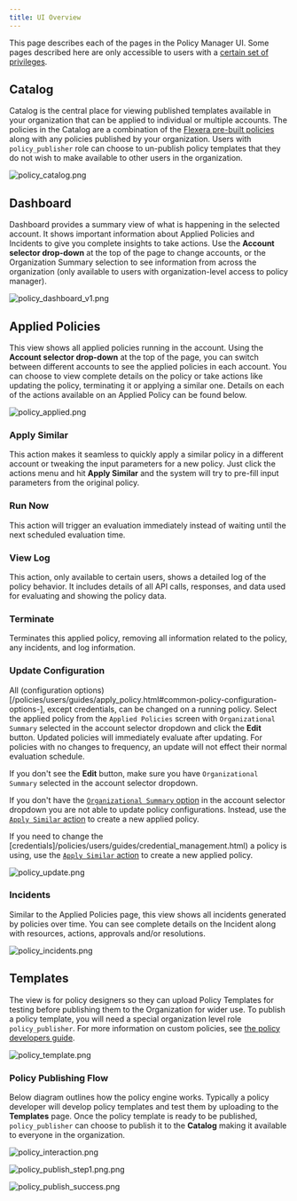 ```yaml
---
title: UI Overview
---
```


This page describes each of the pages in the Policy Manager UI. Some pages described here are only accessible to users with a [certain set of privileges](/policies/users/getting_started/policy_roles.html#policy-roles-overview-).

## Catalog

Catalog is the central place for viewing published templates available in your organization that can be applied to individual or multiple accounts. The policies in the Catalog are a combination of the [Flexera pre-built policies](../policy_list.html) along with any policies published by your organization. Users with `policy_publisher` role can choose to un-publish policy templates that they do not wish to make available to other users in the organization.

![policy_catalog.png](/img/policy_catalog.png)

## Dashboard

Dashboard provides a summary view of what is happening in the selected account. It shows important information about Applied Policies and Incidents to give you complete insights to take actions. Use the **Account selector drop-down** at the top of the page to change accounts, or the Organization Summary selection to see information from across the organization (only available to users with organization-level access to policy manager).

![policy_dashboard_v1.png](/img/governance-policy-dashboard.png)

## Applied Policies

This view shows all applied policies running in the account. Using the **Account selector drop-down** at the top of the page, you can switch between different accounts to see the applied policies in each account. You can choose to view complete details on the policy or take actions like updating the policy, terminating it or applying a similar one. Details on each of the actions available on an Applied Policy can be found below.

![policy_applied.png](/img/governance-applied-policy.png)

### Apply Similar

This action makes it seamless to quickly apply a similar policy in a different account or tweaking the input parameters for a new policy. Just click the actions menu and hit **Apply Similar** and the system will try to pre-fill input parameters from the original policy.

### Run Now

This action will trigger an evaluation immediately instead of waiting until the next scheduled evaluation time.

### View Log

This action, only available to certain users, shows a detailed log of the policy behavior. It includes details of all API calls, responses, and data used for evaluating and showing the policy data.

### Terminate

Terminates this applied policy, removing all information related to the policy, any incidents, and log information.

### Update Configuration

All (configuration options)[/policies/users/guides/apply_policy.html#common-policy-configuration-options-], except credentials, can be changed on a running policy. Select the applied policy from the `Applied Policies` screen with `Organizational Summary` selected in the account selector dropdown and click the **Edit** button. Updated policies will immediately evaluate after updating. For policies with no changes to frequency, an update will not effect their normal evaluation schedule.

If you don't see the **Edit** button, make sure you have `Organizational Summary` selected in the account selector dropdown.

If you don't have the [`Organizational Summary` option](/policies/users/getting_started/policy_roles.html#policy-roles-overview--access-levels-) in the account selector dropdown you are not able to update policy configurations. Instead, use the [`Apply Similar` action](#applied-policies--apply-similar-) to create a new applied policy.

If you need to change the [credentials]/policies/users/guides/credential_management.html) a policy is using, use the [`Apply Similar` action](#applied-policies--apply-similar-) to create a new applied policy.

![policy_update.png](/img/policy_update.png)

### Incidents

Similar to the Applied Policies page, this view shows all incidents generated by policies over time. You can see complete details on the Incident along with resources, actions, approvals and/or resolutions.

![policy_incidents.png](/img/policy_incidents.png)

## Templates

The view is for policy designers so they can upload Policy Templates for testing before publishing them to the Organization for wider use. To publish a policy template, you will need a special organization level role `policy_publisher`. For more information on custom policies, see [the policy developers guide](/policies/developers).

![policy_template.png](/img/policy_template.png)

### Policy Publishing Flow

Below diagram outlines how the policy engine works. Typically a policy developer will develop policy templates and test them by uploading to the **Templates** page. Once the policy template is ready to be published, `policy_publisher` can choose to publish it to the **Catalog** making it available to everyone in the organization.

![policy_interaction.png](/img/policy_interaction.png)

![policy_publish_step1.png.png](/img/policy_publish_step1.png)

![policy_publish_success.png](/img/policy_publish_success.png)

